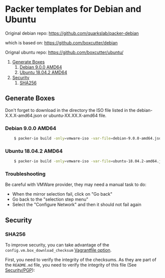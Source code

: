 # Packer templates for Debian and Ubuntu

Original debian repo: https://github.com/quarkslab/packer-debian

which is based on: https://github.com/boxcutter/debian


Orignal ubuntu repo: https://github.com/boxcutter/ubuntu/

1. [Generate Boxes](#generate-boxes)
    1. [Debian 9.0.0 AMD64](#debian-900-amd64)
    2. [Ubuntu 18.04.2 AMD64](#ubuntu-18042-amd64)
2. [Security](#security)
    1. [SHA256](#sha256)


## Generate Boxes

Don't forget to download in the directory the ISO file listed in the debian-X.X.X-amd64.json or ubuntu-XX.XX.X-amd64 file.

### Debian 9.0.0 AMD64
```bash
    $ packer-io build -only=vmware-iso -var-file=debian-9.0.0-amd64.json debian.json
```

### Ubuntu 18.04.2 AMD64
```bash
    $ packer-io build -only=vmware-iso -var-file=ubuntu-18.04.2-amd64.json ubuntu.json
```

### Troubleshooting

Be careful with VMWare provider, they may need a manual task to do:
- When the mirror selection fail, click on "Go back"
- Go back to the "selection step menu"
- Select the "Configure Network" and then it should not fail again


## Security

### SHA256

To improve security, you can take advantage of the
``config.vm.box_download_checksum`` [Vagrantfile
option](https://docs.vagrantup.com/v2/vagrantfile/machine_settings.html).

First, you need to verify the integrity of the checksums. As they are part of
the `README.md` file, you need to verify the integrity of this file (See [Security/PGP](#pgp)):
